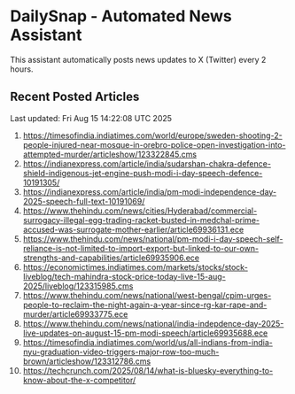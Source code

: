 # DailySnap - Automated News Assistant

This assistant automatically posts news updates to X (Twitter) every 2 hours.

## Recent Posted Articles

Last updated: Fri Aug 15 14:22:08 UTC 2025

1. https://timesofindia.indiatimes.com/world/europe/sweden-shooting-2-people-injured-near-mosque-in-orebro-police-open-investigation-into-attempted-murder/articleshow/123322845.cms
2. https://indianexpress.com/article/india/sudarshan-chakra-defence-shield-indigenous-jet-engine-push-modi-i-day-speech-defence-10191305/
3. https://indianexpress.com/article/india/pm-modi-independence-day-2025-speech-full-text-10191069/
4. https://www.thehindu.com/news/cities/Hyderabad/commercial-surrogacy-illegal-egg-trading-racket-busted-in-medchal-prime-accused-was-surrogate-mother-earlier/article69936131.ece
5. https://www.thehindu.com/news/national/pm-modi-i-day-speech-self-reliance-is-not-limited-to-import-export-but-linked-to-our-own-strengths-and-capabilities/article69935906.ece
6. https://economictimes.indiatimes.com/markets/stocks/stock-liveblog/tech-mahindra-stock-price-today-live-15-aug-2025/liveblog/123315985.cms
7. https://www.thehindu.com/news/national/west-bengal/cpim-urges-people-to-reclaim-the-night-again-a-year-since-rg-kar-rape-and-murder/article69933775.ece
8. https://www.thehindu.com/news/national/india-indepdence-day-2025-live-updates-on-august-15-pm-modi-speech/article69935688.ece
9. https://timesofindia.indiatimes.com/world/us/all-indians-from-india-nyu-graduation-video-triggers-major-row-too-much-brown/articleshow/123312786.cms
10. https://techcrunch.com/2025/08/14/what-is-bluesky-everything-to-know-about-the-x-competitor/
